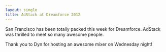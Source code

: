 ```yaml
---
layout: single
title: AdStack at Dreamforce 2012
---
```

San Francisco has been totally packed this week for Dreamforce. AdStack was thrilled to meet so many awesome people.

Thank you to Dyn for hosting an awesome mixer on Wednesday night!